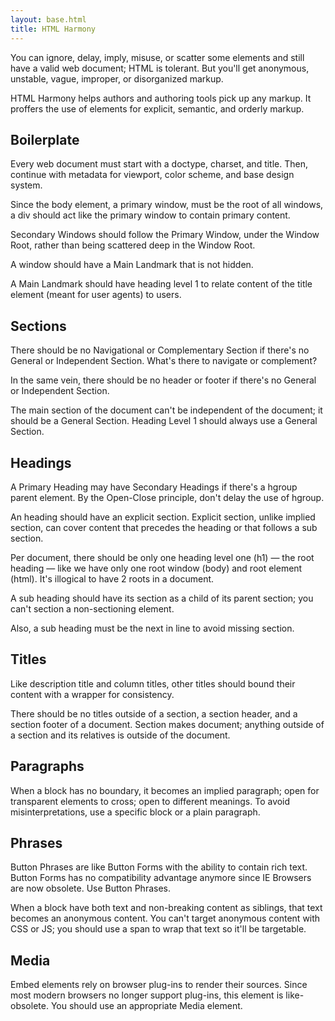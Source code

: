 ```yaml
---
layout: base.html
title: HTML Harmony
---
```


You can ignore, delay, imply, misuse, or scatter some elements and still have a valid web document; HTML is tolerant. But you'll get anonymous, unstable, vague, improper, or disorganized markup.

HTML Harmony helps authors and authoring tools pick up any markup. It proffers the use of elements for explicit, semantic, and orderly markup.

<section>
<hgroup>
<h2>Boilerplate</h2>
</hgroup>

Every web document must start with a doctype, charset, and title. Then, continue with metadata for viewport, color scheme, and base design system.

Since the body element, a primary window, must be the root of all windows, a div should act like the primary window to contain primary content.

Secondary Windows should follow the Primary Window, under the Window Root, rather than being scattered deep in the Window Root.

A window should have a Main Landmark that is not hidden.

A Main Landmark should have heading level 1 to relate content of the title element (meant for user agents) to users.
</section>


<section>
<hgroup>
<h2>Sections</h2>
</hgroup>

There should be no Navigational or Complementary Section if there's no General or Independent Section. What's there to navigate or complement?

In the same vein, there should be no header or footer if there's no General or Independent Section.

The main section of the document can't be independent of the document; it should be a General Section. Heading Level 1 should always use a General Section.

</section>


<section>
<hgroup>
<h2>Headings</h2>
</hgroup>

A Primary Heading may have Secondary Headings if there's a hgroup parent element. By the Open-Close principle, don't delay the use of hgroup. 

An heading should have an explicit section. Explicit section, unlike implied section, can cover content that precedes the heading or that follows a sub section. 

Per document, there should be only one heading level one (h1) — the root heading — like we have only one root window (body) and root element (html). It's illogical to have 2 roots in a document.

A sub heading should have its section as a child of its parent section; you can't section a non-sectioning element.

Also, a sub heading must be the next in line to avoid missing section. 

</section>


<section>
<hgroup>
<h2>
Titles
</h2>
</hgroup>

Like description title and column titles, other titles should bound their content with a wrapper for consistency.

There should be no titles outside of a section, a section header, and a section footer of a document. Section makes document; anything outside of a section and its relatives is outside of the document.
</section>


<section>
<hgroup>
<h2>Paragraphs</h2>
</hgroup>

When a block has no boundary, it becomes an implied paragraph; open for transparent elements to cross; open to different meanings. To avoid misinterpretations, use a specific block or a plain paragraph.
</section>


<section>
<hgroup>
<h2>Phrases</h2>
</hgroup>

Button Phrases are like Button Forms with the ability to contain rich text. Button Forms has no compatibility advantage anymore since IE Browsers are now obsolete. Use Button Phrases.

When a block have both text and non-breaking content as siblings, that text becomes an anonymous content. You can't target anonymous content with CSS or JS; you should use a span to wrap that text so it'll be targetable. 
</section>



<section>
<hgroup>
<h2>
Media
</h2>
</hgroup>

Embed elements rely on browser plug-ins to render their sources. Since most modern browsers no longer support plug-ins, this element is like-obsolete. You should use an appropriate Media element.
</section>



